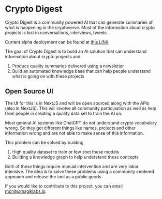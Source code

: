 # Crypto Digest

Crypto Digest is a community powered AI that can generate summaries of what is happening in the cryptoverse. Most of the information about crypto projects is lost in conversations, interviews, tweets.


Current alpha deployment can be found at [this LINK](https://scrape-ezkddw517-mohitkumar1991.vercel.app/)

The goal of Crypto Digest is to build an AI solution that can understand information about crypto projects and 
1. Produce quality summaries delivered using a newsletter 
2. Build an automated knowledge base that can help people understand what is going on with these projects


## Open Source UI

The UI for this is in NextJS and will be open sourced along with the APIs (also in NextJS). This will involve all community participation as well as help from people in creating a quality data set to train the AI on.

Most general AI systems like ChatGPT do not understand crypto vocabulary wrong. So they get different things like names, projects and other information wrong and are not able to make sense of this information.

This problem can be solved by building
1. High quality dataset to train or few shot these models
2. Building a knowledge graph to help understand these concepts

Both of these things require manual intervention and are very labor intensive. The idea is to solve these problems using a community centered approach and release the tool as a public goods.

If you would like to contribute to this project, you can email mohit@magiklabs.io.

